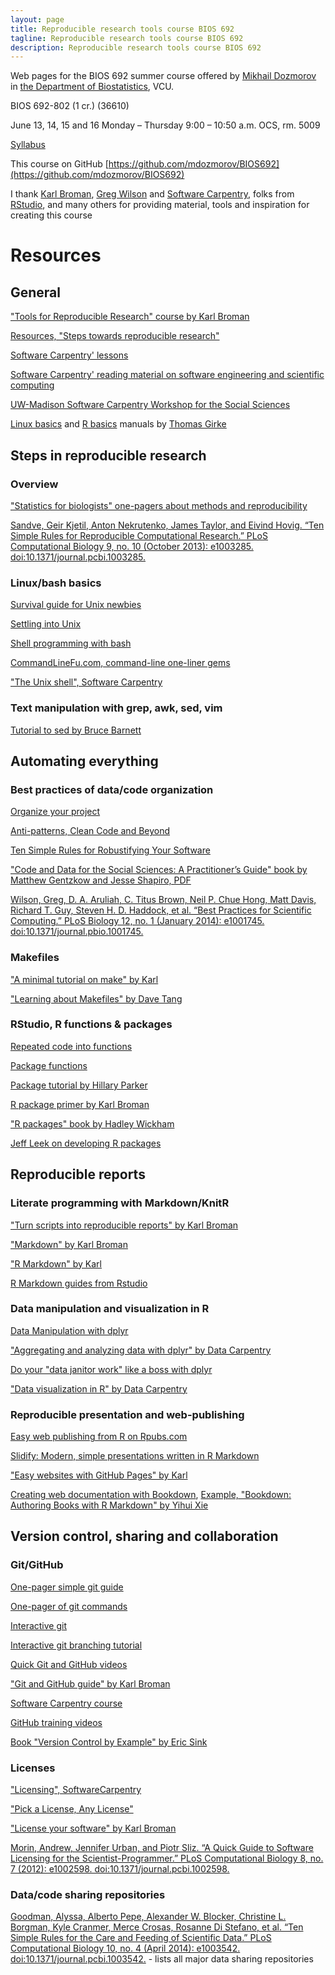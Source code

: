 ```yaml
---
layout: page
title: Reproducible research tools course BIOS 692
tagline: Reproducible research tools course BIOS 692
description: Reproducible research tools course BIOS 692
---
```


Web pages for the BIOS 692 summer course offered by [Mikhail Dozmorov](https://mdozmorov.github.io/) in [the Department of Biostatistics](http://www.biostatistics.vcu.edu/), VCU.

BIOS 692-802 (1 cr.) (36610)

June 13, 14, 15 and 16 Monday – Thursday 9:00 – 10:50 a.m. OCS, rm. 5009

[Syllabus](pages/syllabus.html)

This course on GitHub [https://github.com/mdozmorov/BIOS692](https://github.com/mdozmorov/BIOS692)

I thank [Karl Broman](http://kbroman.org/), [Greg Wilson](http://sensibleadventures.com/) and [Software Carpentry](http://software-carpentry.org/), folks from [RStudio](https://www.rstudio.com/about/), and many others for providing material, tools and inspiration for creating this course

# Resources

## General

["Tools for Reproducible Research" course by Karl Broman](http://kbroman.org/Tools4RR/)

[Resources, "Steps towards reproducible research" ](http://kbroman.org/steps2rr/pages/resources.html)

[Software Carpentry' lessons](http://software-carpentry.org/lessons/)

[Software Carpentry' reading material on software engineering and scientific computing](http://software-carpentry.org/reading/)

[UW-Madison Software Carpentry Workshop for the Social Sciences](https://github.com/UW-Madison-ACI/boot-camps)

[Linux basics](https://sites.google.com/a/bioinformatics.ucr.edu/bioinformatics-manuals/home/linux-basics) and [R basics](https://sites.google.com/a/bioinformatics.ucr.edu/bioinformatics-manuals/home/R_BioCondManual) manuals by [Thomas Girke](http://girke.bioinformatics.ucr.edu/)

## Steps in reproducible research

### Overview

["Statistics for biologists" one-pagers about methods and reproducibility](http://www.nature.com/collections/qghhqm)

[Sandve, Geir Kjetil, Anton Nekrutenko, James Taylor, and Eivind Hovig. “Ten Simple Rules for Reproducible Computational Research.” PLoS Computational Biology 9, no. 10 (October 2013): e1003285. doi:10.1371/journal.pcbi.1003285.](http://journals.plos.org/ploscompbiol/article?id=10.1371/journal.pcbi.1003285)

### Linux/bash basics

[Survival guide for Unix newbies](http://matt.might.net/articles/basic-unix/)

[Settling into Unix](http://matt.might.net/articles/settling-into-unix/)

[Shell programming with bash](http://matt.might.net/articles/bash-by-example/)

[CommandLineFu.com, command-line one-liner gems](http://www.commandlinefu.com/commands/browse)

["The Unix shell", Software Carpentry](https://swcarpentry.github.io/shell-novice/)

### Text manipulation with grep, awk, sed, vim

[Tutorial to sed by Bruce Barnett](http://www.grymoire.com/Unix/Sed.html)

## Automating everything

### Best practices of data/code organization

[Organize your project](http://kbroman.org/steps2rr/pages/organize.html)

[Anti-patterns, Clean Code and Beyond](http://www.cbs.dtu.dk/courses/27610/clean_code_index.html)

[Ten Simple Rules for Robustifying Your Software](https://github.com/oicr-gsi/robust-paper)

["Code and Data for the Social Sciences: A Practitioner’s Guide" book by Matthew Gentzkow and Jesse Shapiro, PDF](https://web.stanford.edu/~gentzkow/research/CodeAndData.pdf)

[Wilson, Greg, D. A. Aruliah, C. Titus Brown, Neil P. Chue Hong, Matt Davis, Richard T. Guy, Steven H. D. Haddock, et al. “Best Practices for Scientific Computing.” PLoS Biology 12, no. 1 (January 2014): e1001745. doi:10.1371/journal.pbio.1001745.](http://journals.plos.org/plosbiology/article?id=10.1371/journal.pbio.1001745)

### Makefiles

["A minimal tutorial on make" by Karl](http://kbroman.org/minimal_make/)

["Learning about Makefiles" by Dave Tang](http://davetang.org/muse/2015/05/31/learning-about-makefiles/)

### RStudio, R functions & packages

[Repeated code into functions](http://kbroman.org/steps2rr/pages/functions.html)

[Package functions](http://kbroman.org/steps2rr/pages/packages.html)

[Package tutorial by Hillary Parker](https://hilaryparker.com/2014/04/29/writing-an-r-package-from-scratch/)

[R package primer by Karl Broman](http://kbroman.org/pkg_primer/)

["R packages" book by Hadley Wickham](http://r-pkgs.had.co.nz/)

[Jeff Leek on developing R packages](https://github.com/jtleek/rpackages)

## Reproducible reports

### Literate programming with Markdown/KnitR

["Turn scripts into reproducible reports" by Karl Broman](http://kbroman.org/steps2rr/pages/reports.html)

["Markdown" by Karl Broman](http://kbroman.org/knitr_knutshell/pages/markdown.html)

["R Markdown" by Karl](http://kbroman.org/knitr_knutshell/pages/Rmarkdown.html)

[R Markdown guides from Rstudio](https://support.rstudio.com/hc/en-us/articles/205368677-R-Markdown-Dynamic-Documents-for-R)

### Data manipulation and visualization in R

[Data Manipulation with dplyr](http://datascienceplus.com/data-manipulation-with-dplyr/)

["Aggregating and analyzing data with dplyr" by Data Carpentry](http://www.datacarpentry.org/R-genomics/04-dplyr.html)

[Do your "data janitor work" like a boss with dplyr](http://www.gettinggeneticsdone.com/2014/08/do-your-data-janitor-work-like-boss.html)

["Data visualization in R" by Data Carpentry](http://www.datacarpentry.org/R-genomics/05-data-visualization.html)

### Reproducible presentation and web-publishing

[Easy web publishing from R on Rpubs.com](http://rpubs.com/)

[Slidify: Modern, simple presentations written in R Markdown](https://benjaminlmoore.wordpress.com/2014/02/24/slidify-presentations-in-r-markdown/)

["Easy websites with GitHub Pages" by Karl](http://kbroman.org/simple_site/)

[Creating web documentation with Bookdown](https://github.com/rstudio/bookdown), [Example, "Bookdown: Authoring Books with R Markdown" by Yihui Xie](https://bookdown.org/yihui/bookdown/)

## Version control, sharing and collaboration

### Git/GitHub

[One-pager simple git guide](https://rogerdudler.github.io/git-guide/)

[One-pager of git commands](https://github.com/kbroman/Tools4RR/blob/master/04_Git/GitCommands/git_notes.md)

[Interactive git](https://try.github.io/levels/1/challenges/1)

[Interactive git branching tutorial](http://learngitbranching.js.org/)

[Quick Git and GitHub videos](http://www.dataschool.io/git-and-github-videos-for-beginners/)

["Git and GitHub guide" by Karl Broman](http://kbroman.org/github_tutorial/)

[Software Carpentry course](https://swcarpentry.github.io/git-novice/)

[GitHub training videos](https://www.youtube.com/user/GitHubGuides/videos)

[Book "Version Control by Example" by Eric Sink](http://ericsink.com/vcbe/)

### Licenses

["Licensing", SoftwareCarpentry](https://swcarpentry.github.io/git-novice/11-licensing.html)

["Pick a License, Any License"](https://blog.codinghorror.com/pick-a-license-any-license/)

["License your software" by Karl Broman](http://kbroman.org/steps2rr/pages/licenses.html)

[Morin, Andrew, Jennifer Urban, and Piotr Sliz. “A Quick Guide to Software Licensing for the Scientist-Programmer.” PLoS Computational Biology 8, no. 7 (2012): e1002598. doi:10.1371/journal.pcbi.1002598.](http://journals.plos.org/ploscompbiol/article?id=10.1371/journal.pcbi.1002598)

### Data/code sharing repositories

[Goodman, Alyssa, Alberto Pepe, Alexander W. Blocker, Christine L. Borgman, Kyle Cranmer, Merce Crosas, Rosanne Di Stefano, et al. “Ten Simple Rules for the Care and Feeding of Scientific Data.” PLoS Computational Biology 10, no. 4 (April 2014): e1003542. doi:10.1371/journal.pcbi.1003542.](http://journals.plos.org/ploscompbiol/article?id=10.1371/journal.pcbi.1003542) - lists all major data sharing repositories
